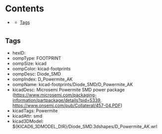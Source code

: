 



Contents
========

* [](#)
	* [Tags](#tags)

# 

## Tags

- hexID: 
- oompType: FOOTPRINT
- oompSize: kicad
- oompColor: kicad-footprints
- oompDesc: Diode_SMD
- oompIndex: D_Powermite_AK
- oompName: kicad-footprints/Diode_SMD/D_Powermite_AK
- kicadDesc: Microsemi Powermite SMD power package (https://www.microsemi.com/packaging-information/partpackage/details?pid=5339, https://www.onsemi.com/pub/Collateral/457-04.PDF)
- kicadTags: Powermite
- kicadAttr: smd
- kicad3DModel: ${KICAD6_3DMODEL_DIR}/Diode_SMD.3dshapes/D_Powermite_AK.wrl
